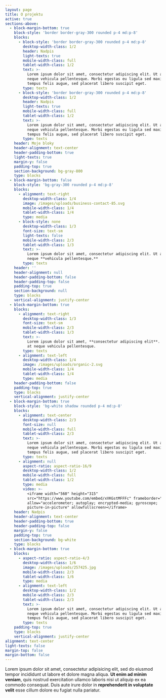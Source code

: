 ```yaml
---
layout: page
title: O projektu
active: true
sections-above:
  - block-margin-bottom: true
    block-style: 'border border-gray-300 rounded p-4 md:p-8'
    blocks:
      - block-style: 'border border-gray-300 rounded p-4 md:p-8'
        desktop-width-class: 1/2
        header: Nadpis
        light-texts: true
        mobile-width-class: full
        tablet-width-class: 1/2
        text: >-
          Lorem ipsum dolor sit amet, consectetur adipiscing elit. Ut a odio at
          neque vehicula pellentesque. Morbi egestas eu ligula sed maximus. Duis
          tempus felis augue, sed placerat libero suscipit eget.
        type: texts
      - block-style: 'border border-gray-300 rounded p-4 md:p-8'
        desktop-width-class: 1/2
        header: Nadpis
        light-texts: true
        mobile-width-class: full
        tablet-width-class: 1/2
        text: >-
          Lorem ipsum dolor sit amet, consectetur adipiscing elit. Ut a odio at
          neque vehicula pellentesque. Morbi egestas eu ligula sed maximus. Duis
          tempus felis augue, sed placerat libero suscipit eget.
        type: texts
    header: Moje bloky
    header-alignment: text-center
    header-padding-bottom: true
    light-texts: true
    margin-y: false
    padding-top: true
    section-background: bg-gray-800
    type: blocks
  - block-margin-bottom: false
    block-style: 'bg-gray-300 rounded p-4 md:p-8'
    blocks:
      - alignment: text-right
        desktop-width-class: 1/4
        image: /images/uploads/business-contact-85.svg
        mobile-width-class: 1/4
        tablet-width-class: 1/4
        type: media
      - block-style: none
        desktop-width-class: 1/3
        font-size: text-sm
        light-texts: false
        mobile-width-class: 2/3
        tablet-width-class: 1/3
        text: >-
          Lorem ipsum dolor sit amet, consectetur adipiscing elit. Ut a odio at
          neque **vehicula pellentesque.**
        type: texts
    header: ''
    header-alignment: null
    header-padding-bottom: false
    header-padding-top: false
    padding-top: true
    section-background: null
    type: blocks
    vertical-alignment: justify-center
  - block-margin-bottom: true
    blocks:
      - alignment: text-right
        desktop-width-class: 1/3
        font-size: text-sm
        mobile-width-class: 2/3
        tablet-width-class: 1/3
        text: >-
          Lorem ipsum dolor sit amet, **consectetur adipiscing elit**. Ut a odio
          at neque vehicula pellentesque.
        type: texts
      - alignment: text-left
        desktop-width-class: 1/4
        image: /images/uploads/organic-2.svg
        mobile-width-class: 1/4
        tablet-width-class: 1/4
        type: media
    header-padding-bottom: false
    padding-top: true
    type: blocks
    vertical-alignment: justify-center
  - block-margin-bottom: true
    block-style: 'bg-white shadow rounded p-4 md:p-8'
    blocks:
      - alignment: text-center
        desktop-width-class: 2/3
        font-size: null
        mobile-width-class: full
        tablet-width-class: 2/3
        text: >-
          Lorem ipsum dolor sit amet, consectetur adipiscing elit. Ut a odio at
          neque vehicula pellentesque. Morbi egestas eu ligula sed maximus. Duis
          tempus felis augue, sed placerat libero suscipit eget.
        type: texts
      - alignment: null
        aspect-ratio: aspect-ratio-16/9
        desktop-width-class: 1/2
        mobile-width-class: full
        tablet-width-class: 1/2
        type: media
        video: >-
          <iframe width="560" height="315"
          src="https://www.youtube.com/embed/xVKGstMFFFc" frameborder="0"
          allow="accelerometer; autoplay; encrypted-media; gyroscope;
          picture-in-picture" allowfullscreen></iframe>
    header: Nadpis
    header-alignment: text-center
    header-padding-bottom: true
    header-padding-top: false
    margin-y: false
    padding-top: true
    section-background: bg-white
    type: blocks
  - block-margin-bottom: true
    blocks:
      - aspect-ratio: aspect-ratio-4/3
        desktop-width-class: 1/6
        image: /images/uploads/257425.jpg
        mobile-width-class: 2/3
        tablet-width-class: 1/6
        type: media
      - alignment: text-left
        desktop-width-class: 1/2
        mobile-width-class: 2/3
        tablet-width-class: 2/3
        text: >-
          Lorem ipsum dolor sit amet, consectetur adipiscing elit. Ut a odio at
          neque vehicula pellentesque. Morbi egestas eu ligula sed maximus. Duis
          tempus felis augue, sed placerat libero suscipit eget.
        type: texts
    padding-top: true
    type: blocks
    vertical-alignment: justify-center
alignment: text-center
light-texts: false
margin-top: false
margin-bottom: false
---
```

Lorem ipsum dolor sit amet, consectetur adipisicing elit, sed do eiusmod tempor incididunt ut labore et dolore magna aliqua. **Ut enim ad minim veniam**, quis nostrud exercitation ullamco laboris nisi ut aliquip ex ea commodo consequat. Duis aute irure dolor in **reprehenderit in voluptate velit** esse cillum dolore eu fugiat nulla pariatur.
